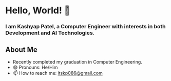 # Hello, World! 👋

### I am Kashyap Patel, a Computer Engineer with interests in both Development and AI Technologies.

## About Me

- Recently completed my graduation in Computer Engineering.
- 😄 Pronouns: He/Him
- 📫 How to reach me: [itskp086@gmail.com](mailto:itskp086@gmail.com)
